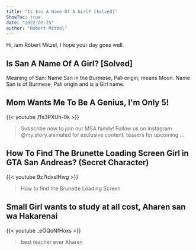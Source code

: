 ```yaml
---
title: "Is San A Name Of A Girl? [Solved]"
ShowToc: true 
date: "2022-02-25"
author: "Robert Mitzel" 
---
```


Hi, iam Robert Mitzel, I hope your day goes well.
## Is San A Name Of A Girl? [Solved]
Meaning of San: Name San in the Burmese, Pali origin, means Moon. Name San is of Burmese, Pali origin and is a Girl name.

## Mom Wants Me To Be A Genius, I'm Only 5!
{{< youtube 7fs3PXUh-0k >}}
>Subscribe now to join our MSA family! Follow us on Instagram @my.story.animated for exclusive content, teasers for upcoming ...

## How To Find The Brunette Loading Screen Girl in GTA San Andreas? (Secret Character)
{{< youtube 9z7tdxsIHwg >}}
>How to find the Brunette Loading Screen 

## Small Girl wants to study at all cost, Aharen san wa Hakarenai
{{< youtube _eOQoNfHoxs >}}
>best teacher ever Aharen 

